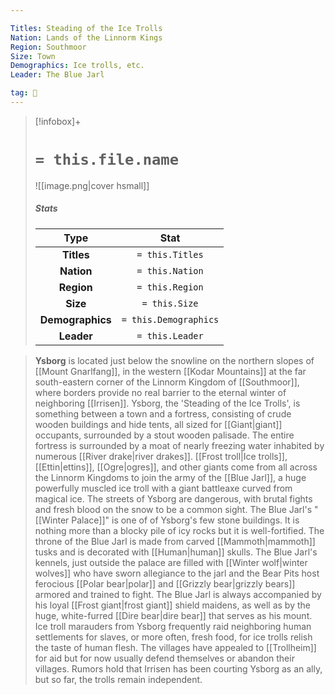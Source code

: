 ```yaml
---

Titles: Steading of the Ice Trolls
Nation: Lands of the Linnorm Kings
Region: Southmoor
Size: Town
Demographics: Ice trolls, etc.
Leader: The Blue Jarl

tag: 🌃
---
```


> [!infobox]+
> #  `= this.file.name`
> ![[image.png|cover hsmall]]
> ##### Stats
> Type | Stat |
> :---:|:---:|
> **Titles** | `= this.Titles` |
> **Nation** | `= this.Nation` |
> **Region** | `= this.Region` |
> **Size** | `= this.Size` |
> **Demographics** | `= this.Demographics` |
> **Leader** | `= this.Leader` |



> **Ysborg** is located just below the snowline on the northern slopes of [[Mount Gnarlfang]], in the western [[Kodar Mountains]] at the far south-eastern corner of the Linnorm Kingdom of [[Southmoor]], where borders provide no real barrier to the eternal winter of neighboring [[Irrisen]].
> Ysborg, the 'Steading of the Ice Trolls', is something between a town and a fortress, consisting of crude wooden buildings and hide tents, all sized for [[Giant|giant]] occupants, surrounded by a stout wooden palisade. The entire fortress is surrounded by a moat of nearly freezing water inhabited by numerous [[River drake|river drakes]].
> [[Frost troll|Ice trolls]], [[Ettin|ettins]], [[Ogre|ogres]], and other giants come from all across the Linnorm Kingdoms to join the army of the [[Blue Jarl]], a huge powerfully muscled ice troll with a giant battleaxe curved from magical ice.
> The streets of Ysborg are dangerous, with brutal fights and fresh blood on the snow to be a common sight. The Blue Jarl's "[[Winter Palace]]" is one of of Ysborg's few stone buildings. It is nothing more than a blocky pile of icy rocks but it is well-fortified. The throne of the Blue Jarl is made from carved [[Mammoth|mammoth]] tusks and is decorated with [[Human|human]] skulls. The Blue Jarl's kennels, just outside the palace are filled with [[Winter wolf|winter wolves]] who have sworn allegiance to the jarl and the Bear Pits host ferocious [[Polar bear|polar]] and [[Grizzly bear|grizzly bears]] armored and trained to fight.
> The Blue Jarl is always accompanied by his loyal [[Frost giant|frost giant]] shield maidens, as well as by the huge, white-furred [[Dire bear|dire bear]] that serves as his mount.
> Ice troll marauders from Ysborg frequently raid neighboring human settlements for slaves, or more often, fresh food, for ice trolls relish the taste of human flesh. The villages have appealed to [[Trollheim]] for aid but for now usually defend themselves or abandon their villages. Rumors hold that Irrisen has been courting Ysborg as an ally, but so far, the trolls remain independent.








